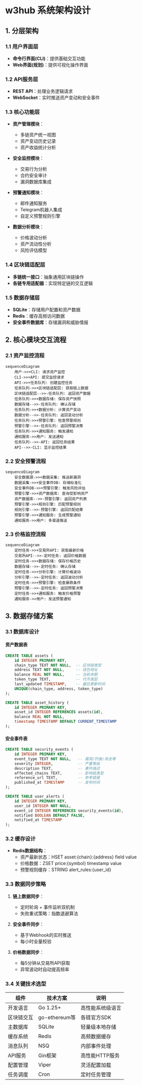 # w3hub 系统架构设计

## 1. 分层架构

### 1.1 用户界面层
- **命令行界面(CLI)**：提供基础交互功能
- **Web界面(规划)**：提供可视化操作界面

### 1.2 API服务层
- **REST API**：处理业务逻辑请求
- **WebSocket**：实时推送资产变动和安全事件

### 1.3 核心功能层
- **资产管理模块**：
  - 多链资产统一视图
  - 资产变动历史记录
  - 资产收益统计分析
  
- **安全监控模块**：
  - 交易行为分析
  - 合约安全审计
  - 漏洞数据库集成
  
- **预警通知模块**：
  - 邮件通知服务
  - Telegram机器人集成
  - 自定义预警规则引擎
  
- **数据分析模块**：
  - 价格波动分析
  - 资产流动性分析
  - 风险评估模型

### 1.4 区块链适配层
- **多链统一接口**：抽象通用区块链操作
- **各链专用适配器**：实现特定链的交互逻辑

### 1.5 数据存储层
- **SQLite**：存储用户配置和资产数据
- **Redis**：缓存高频访问数据
- **安全事件数据库**：存储漏洞和威胁情报

## 2. 核心模块交互流程

### 2.1 资产监控流程
```mermaid
sequenceDiagram
    用户->>+CLI: 请求资产监控
    CLI->>+API: 提交监控请求
    API->>+任务队列: 创建监控任务
    任务队列->>+区块链适配层: 获取链上数据
    区块链适配层-->>-任务队列: 返回资产数据
    任务队列->>+数据存储: 保存资产快照
    数据存储-->>-任务队列: 确认存储
    任务队列->>+数据分析: 计算资产变动
    数据分析-->>-任务队列: 返回变动分析
    任务队列->>+预警引擎: 检查预警规则
    预警引擎-->>-任务队列: 返回预警决策
    任务队列->>+通知服务: 触发通知
    通知服务->>用户: 发送通知
    任务队列-->>-API: 返回任务结果
    API-->>-CLI: 显示监控结果
```

### 2.2 安全预警流程
```mermaid
sequenceDiagram
    安全数据源->>+数据采集: 推送新漏洞
    数据采集->>+安全事件DB: 存储标准化
    安全事件DB->>+预警引擎: 触发风险评估
    预警引擎->>+资产数据库: 查询受影响资产
    资产数据库-->>-预警引擎: 返回资产列表
    预警引擎->>+规则引擎: 匹配预警规则
    规则引擎-->>-预警引擎: 返回匹配结果
    预警引擎->>+通知服务: 生成预警通知
    通知服务->>用户: 多渠道推送
```

### 2.3 价格监控流程
```mermaid
sequenceDiagram
    定时任务->>+交易所API: 获取最新价格
    交易所API-->>-定时任务: 返回价格数据
    定时任务->>+数据存储: 保存价格历史
    数据存储-->>-定时任务: 确认存储
    定时任务->>+分析引擎: 计算价格波动
    分析引擎-->>-定时任务: 返回波动分析
    定时任务->>+预警引擎: 检查暴跌条件
    预警引擎-->>-定时任务: 返回预警决策
    定时任务->>+通知服务: 触发价格预警
    通知服务->>用户: 发送预警通知
```

## 3. 数据存储方案

### 3.1 数据库设计

#### 资产数据表
```sql
CREATE TABLE assets (
    id INTEGER PRIMARY KEY,
    chain_type TEXT NOT NULL,  -- 区块链类型
    address TEXT NOT NULL,     -- 钱包地址
    balance REAL NOT NULL,     -- 当前余额
    token_type TEXT,           -- 代币类型
    last_updated TIMESTAMP,    -- 最后更新时间
    UNIQUE(chain_type, address, token_type)
);

CREATE TABLE asset_history (
    id INTEGER PRIMARY KEY,
    asset_id INTEGER REFERENCES assets(id),
    balance REAL NOT NULL,
    timestamp TIMESTAMP DEFAULT CURRENT_TIMESTAMP
);
```

#### 安全事件表
```sql
CREATE TABLE security_events (
    id INTEGER PRIMARY KEY,
    event_type TEXT NOT NULL,   -- 漏洞/钓鱼/攻击等
    severity INTEGER,           -- 严重等级
    description TEXT,           -- 事件描述
    affected_chains TEXT,       -- 影响链类型
    reference_url TEXT,         -- 参考链接
    published_at TIMESTAMP      -- 发布时间
);

CREATE TABLE user_alerts (
    id INTEGER PRIMARY KEY,
    user_id INTEGER NOT NULL,
    event_id INTEGER REFERENCES security_events(id),
    notified BOOLEAN DEFAULT FALSE,
    notified_at TIMESTAMP
);
```

### 3.2 缓存设计
- **Redis数据结构**：
  - 资产最新状态：HSET asset:{chain}:{address} field value
  - 价格数据：ZSET price:{symbol} timestamp value
  - 预警规则缓存：STRING alert_rules:{user_id}

### 3.3 数据同步策略
1. **链上数据同步**：
   - 定时轮询 + 事件监听双机制
   - 失败重试策略：指数退避算法

2. **安全事件同步**：
   - 基于Webhook的实时推送
   - 每小时全量校验

3. **价格数据同步**：
   - 每5分钟从交易所API获取
   - 异常波动时自动提高频率

### 3.4 关键技术选型

| 组件 | 技术方案 | 说明 |
|------|----------|------|
| 开发语言 | Go 1.25+ | 高性能系统级语言 |
| 区块链交互 | go-ethereum等 | 各链官方SDK |
| 主数据库 | SQLite | 轻量级本地存储 |
| 缓存系统 | Redis | 高频数据缓存 |
| 消息队列 | NSQ | 内部事件处理 |
| API服务 | Gin框架 | 高性能HTTP服务 |
| 配置管理 | Viper | 灵活配置加载 |
| 任务调度 | Cron | 定时任务管理 |